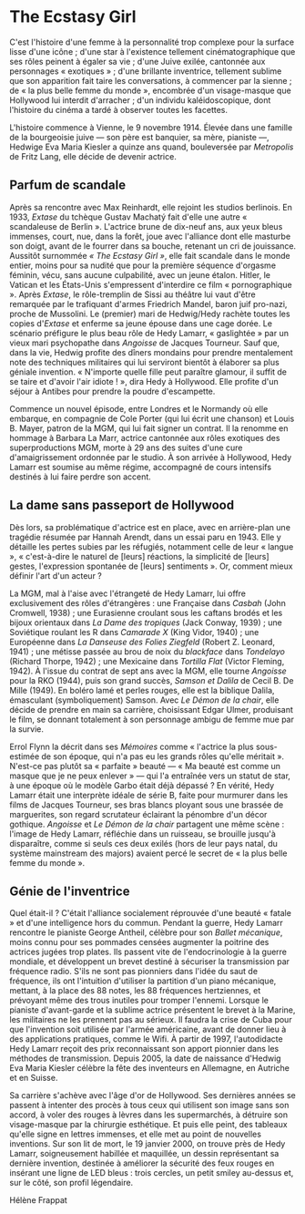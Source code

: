 # The Ecstasy Girl

C'est l'histoire d'une femme à la personnalité trop complexe pour la surface lisse d'une icône ; d'une star à l'existence tellement cinématographique que ses rôles peinent à égaler sa vie ; d'une Juive exilée, cantonnée aux personnages « exotiques » ; d'une brillante inventrice, tellement sublime que son apparition fait taire les conversations, à commencer par la sienne ; de « la plus belle femme du monde », encombrée d'un visage-masque que Hollywood lui interdit d'arracher ; d'un individu kaléidoscopique, dont l'histoire du cinéma a tardé à observer toutes les facettes.

L'histoire commence à Vienne, le 9 novembre 1914. Élevée dans une famille de la bourgeoisie juive — son père est banquier, sa mère, pianiste —, Hedwige Eva Maria Kiesler a quinze ans quand, bouleversée par _Metropolis_ de Fritz Lang, elle décide de devenir actrice.

## Parfum de scandale

Après sa rencontre avec Max Reinhardt, elle rejoint les studios berlinois. En 1933, _Extase_ du tchèque Gustav Machatý fait d'elle une autre « scandaleuse de Berlin ». L'actrice brune de dix-neuf ans, aux yeux bleus immenses, court, nue, dans la forêt, joue avec l'alliance dont elle masturbe son doigt, avant de le fourrer dans sa bouche, retenant un cri de jouissance. Aussitôt surnommée _« The Ecstasy Girl »_, elle fait scandale dans le monde entier, moins pour sa nudité que pour la première séquence d'orgasme féminin, vécu, sans aucune culpabilité, avec un jeune étalon. Hitler, le Vatican et les États-Unis s'empressent d'interdire ce film « pornographique ». Après _Extase_, le rôle-tremplin de Sissi au théâtre lui vaut d'être remarquée par le trafiquant d'armes Friedrich Mandel, baron juif pro-nazi, proche de Mussolini. Le (premier) mari de Hedwig/Hedy rachète toutes les copies d'_Extase_ et enferme sa jeune épouse dans une cage dorée. Le scénario préfigure le plus beau rôle de Hedy Lamarr, « gaslightée » par un vieux mari psychopathe dans _Angoisse_ de Jacques Tourneur. Sauf que, dans la vie, Hedwig profite des dîners mondains pour prendre mentalement note des techniques militaires qui lui serviront bientôt à élaborer sa plus géniale invention. « N'importe quelle fille peut paraître glamour, il suffit de se taire et d'avoir l'air idiote ! », dira Hedy à Hollywood. Elle profite d'un séjour à Antibes pour prendre la poudre d'escampette.

Commence un nouvel épisode, entre Londres et le Normandy où elle embarque, en compagnie de Cole Porter (qui lui écrit une chanson) et Louis B. Mayer, patron de la MGM, qui lui fait signer un contrat. Il la renomme en hommage à Barbara La Marr, actrice cantonnée aux rôles exotiques des superproductions MGM, morte à 29 ans des suites d'une cure d'amaigrissement ordonnée par le studio. À son arrivée à Hollywood, Hedy Lamarr est soumise au même régime, accompagné de cours intensifs destinés à lui faire perdre son accent.

## La dame sans passeport de Hollywood

Dès lors, sa problématique d'actrice est en place, avec en arrière-plan une tragédie résumée par Hannah Arendt, dans un essai paru en 1943. Elle y détaille les pertes subies par les réfugiés, notamment celle de leur « langue », « c'est-à-dire le naturel de [leurs] réactions, la simplicité de [leurs] gestes, l'expression spontanée de [leurs] sentiments ». Or, comment mieux définir l'art d'un acteur ?

La MGM, mal à l'aise avec l'étrangeté de Hedy Lamarr, lui offre exclusivement des rôles d'étrangères : une Française dans _Casbah_ (John Cromwell, 1938) ; une Eurasienne croulant sous les caftans brodés et les bijoux orientaux dans _La Dame des tropiques_ (Jack Conway, 1939) ; une Soviétique roulant les R dans _Camarade X_ (King Vidor, 1940) ; une Européenne dans _La Danseuse des Folies Ziegfeld_ (Robert Z. Leonard, 1941) ; une métisse passée au brou de noix du _blackface_ dans _Tondelayo_ (Richard Thorpe, 1942) ; une Mexicaine dans _Tortilla Flat_ (Victor Fleming, 1942). À l'issue du contrat de sept ans avec la MGM, elle tourne _Angoisse_ pour la RKO (1944), puis son grand succès, _Samson et Dalila_ de Cecil B. De Mille (1949). En boléro lamé et perles rouges, elle est la biblique Dalila, émasculant (symboliquement) Samson. Avec _Le Démon de la chair_, elle décide de prendre en main sa carrière, choisissant Edgar Ulmer, produisant le film, se donnant totalement à son personnage ambigu de femme mue par la survie.

Errol Flynn la décrit dans ses _Mémoires_ comme « l'actrice la plus sous-estimée de son époque, qui n'a pas eu les grands rôles qu'elle méritait ». N'est-ce pas plutôt sa « parfaite » beauté — « Ma beauté est comme un masque que je ne peux enlever » — qui l'a entraînée vers un statut de star, à une époque où le modèle Garbo était déjà dépassé ? En vérité, Hedy Lamarr était une interprète idéale de série B, faite pour murmurer dans les films de Jacques Tourneur, ses bras blancs ployant sous une brassée de marguerites, son regard scrutateur éclairant la pénombre d'un décor gothique. _Angoisse_ et _Le Démon de la chair_ partagent une même scène : l'image de Hedy Lamarr, réfléchie dans un ruisseau, se brouille jusqu'à disparaître, comme si seuls ces deux exilés (hors de leur pays natal, du système mainstream des majors) avaient percé le secret de « la plus belle femme du monde ».

## Génie de l'inventrice

Quel était-il ? C'était l'alliance socialement réprouvée d'une beauté « fatale » et d'une intelligence hors du commun. Pendant la guerre, Hedy Lamarr rencontre le pianiste George Antheil, célèbre pour son _Ballet mécanique_, moins connu pour ses pommades censées augmenter la poitrine des actrices jugées trop plates. Ils passent vite de l'endocrinologie à la guerre mondiale, et développent un brevet destiné à sécuriser la transmission par fréquence radio. S'ils ne sont pas pionniers dans l'idée du saut de fréquence, ils ont l'intuition d'utiliser la partition d'un piano mécanique, mettant, à la place des 88 notes, les 88 fréquences hertziennes, et prévoyant même des trous inutiles pour tromper l'ennemi. Lorsque le pianiste d'avant-garde et la sublime actrice présentent le brevet à la Marine, les militaires ne les prennent pas au sérieux. Il faudra la crise de Cuba pour que l'invention soit utilisée par l'armée américaine, avant de donner lieu à des applications pratiques, comme le Wifi. À partir de 1997, l'autodidacte Hedy Lamarr reçoit des prix reconnaissant son apport pionnier dans les méthodes de transmission. Depuis 2005, la date de naissance d'Hedwig Eva Maria Kiesler célèbre la fête des inventeurs en Allemagne, en Autriche et en Suisse.

Sa carrière s'achève avec l'âge d'or de Hollywood. Ses dernières années se passent à intenter des procès à tous ceux qui utilisent son image sans son accord, à voler des rouges à lèvres dans les supermarchés, à détruire son visage-masque par la chirurgie esthétique. Et puis elle peint, des tableaux qu'elle signe en lettres immenses, et elle met au point de nouvelles inventions. Sur son lit de mort, le 19 janvier 2000, on trouve près de Hedy Lamarr, soigneusement habillée et maquillée, un dessin représentant sa dernière invention, destinée à améliorer la sécurité des feux rouges en insérant une ligne de LED bleus : trois cercles, un petit smiley au-dessus et, sur le côté, son profil légendaire.

Hélène Frappat
